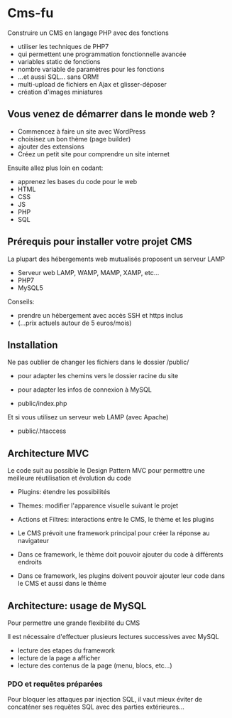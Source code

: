 # Cms-fu

Construire un CMS en langage PHP avec des fonctions

* utiliser les techniques de PHP7 
* qui permettent une programmation fonctionnelle avancée
* variables static de fonctions
* nombre variable de paramètres pour les fonctions
* ...et aussi SQL... sans ORM!
* multi-upload de fichiers en Ajax et glisser-déposer
* création d'images miniatures

## Vous venez de démarrer dans le monde web ?

* Commencez à faire un site avec WordPress
* choisisez un bon thème (page builder)
* ajouter des extensions
* Créez un petit site pour comprendre un site internet

Ensuite allez plus loin en codant:

* apprenez les bases du code pour le web 
* HTML
* CSS
* JS
* PHP
* SQL

## Prérequis pour installer votre projet CMS

La plupart des hébergements web mutualisés proposent un serveur LAMP

* Serveur web LAMP, WAMP, MAMP, XAMP, etc...
* PHP7
* MySQL5

Conseils:
* prendre un hébergement avec accès SSH et https inclus
* (...prix actuels autour de 5 euros/mois)

## Installation

Ne pas oublier de changer les fichiers dans le dossier /public/
* pour adapter les chemins vers le dossier racine du site
* pour adapter les infos de connexion à MySQL

* public/index.php

Et si vous utilisez un serveur web LAMP (avec Apache)

* public/.htaccess


## Architecture MVC

Le code suit au possible le Design Pattern MVC pour permettre une meilleure
réutilisation et évolution du code

* Plugins: étendre les possibilités
* Themes: modifier l'apparence visuelle suivant le projet
* Actions et Filtres: interactions entre le CMS, le thème et les plugins

* Le CMS prévoit une framework principal pour créer la réponse au navigateur
* Dans ce framework, le thème doit pouvoir ajouter du code à différents endroits
* Dans ce framework, les plugins doivent pouvoir ajouter leur code dans le CMS et aussi dans le thème


## Architecture: usage de MySQL

Pour permettre une grande flexibilité du CMS

Il est nécessaire d'effectuer plusieurs lectures successives avec MySQL

* lecture des etapes du framework
* lecture de la page a afficher
* lecture des contenus de la page (menu, blocs, etc...)

### PDO et requêtes préparées 

Pour bloquer les attaques par injection SQL, 
il vaut mieux éviter de concaténer ses requêtes SQL avec des parties extérieures...
